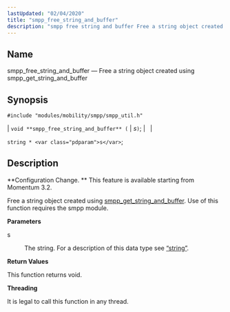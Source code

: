 ```yaml
---
lastUpdated: "02/04/2020"
title: "smpp_free_string_and_buffer"
description: "smpp free string and buffer Free a string object created using smpp get string and buffer void smpp free string and buffer s string s Configuration Change This feature is available starting from Momentum 3 2 Free a string object created using smpp get string and buffer Use of this..."
---
```


<a name="apis.smpp_free_string_and_buffer"></a> 
## Name

smpp_free_string_and_buffer — Free a string object created using smpp_get_string_and_buffer

## Synopsis

`#include "modules/mobility/smpp/smpp_util.h"`

| `void **smpp_free_string_and_buffer** (` | <var class="pdparam">s</var>`)`; |   |

`string * <var class="pdparam">s</var>`;<a name="idp61447904"></a> 
## Description

**Configuration Change. ** This feature is available starting from Momentum 3.2.

Free a string object created using [smpp_get_string_and_buffer](/momentum/3/3-api/apis-smpp-get-string-and-buffer). Use of this function requires the smpp module.

**<a name="idp61451408"></a> Parameters**

<dl class="variablelist">

<dt>s</dt>

<dd>

The string. For a description of this data type see [“string”](/momentum/3/3-api/structs-string).

</dd>

</dl>

**<a name="idp61454720"></a> Return Values**

This function returns void.

**<a name="idp61455632"></a> Threading**

It is legal to call this function in any thread.